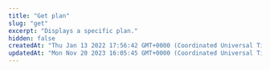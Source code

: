 ```yaml
---
title: "Get plan"
slug: "get"
excerpt: "Displays a specific plan."
hidden: false
createdAt: "Thu Jan 13 2022 17:56:42 GMT+0000 (Coordinated Universal Time)"
updatedAt: "Mon Nov 20 2023 16:05:45 GMT+0000 (Coordinated Universal Time)"
---
```

